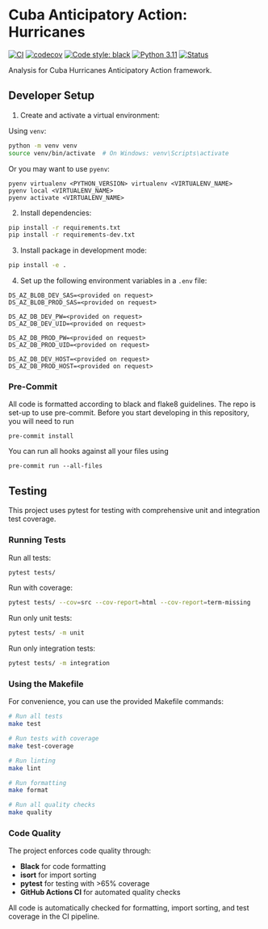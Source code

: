 # Cuba Anticipatory Action: Hurricanes

[![CI](https://github.com/OCHA-DAP/ds-aa-cub-hurricanes/actions/workflows/ci.yml/badge.svg?branch=main)](https://github.com/OCHA-DAP/ds-aa-cub-hurricanes/actions/workflows/ci.yml)
[![codecov](https://codecov.io/gh/OCHA-DAP/ds-aa-cub-hurricanes/graph/badge.svg)](https://codecov.io/gh/OCHA-DAP/ds-aa-cub-hurricanes)
[![Code style: black](https://img.shields.io/badge/code%20style-black-000000.svg)](https://github.com/psf/black)
[![Python 3.11](https://img.shields.io/badge/python-3.11-blue.svg)](https://www.python.org/downloads/release/python-3110/)
[![Status](https://img.shields.io/badge/status-under%20development-orange.svg)](https://github.com/OCHA-DAP/ds-aa-cub-hurricanes)

Analysis for Cuba Hurricanes Anticipatory Action framework.

## Developer Setup

1. Create and activate a virtual environment:

Using `venv`:

```bash
python -m venv venv
source venv/bin/activate  # On Windows: venv\Scripts\activate
```

Or you may want to use `pyenv`:

```
pyenv virtualenv <PYTHON_VERSION> virtualenv <VIRTUALENV_NAME>
pyenv local <VIRTUALENV_NAME>
pyenv activate <VIRTUALENV_NAME>
```

2. Install dependencies:
```bash
pip install -r requirements.txt
pip install -r requirements-dev.txt
```

3. Install package in development mode:
```bash
pip install -e .
```

4. Set up the following environment variables in a `.env` file:
```
DS_AZ_BLOB_DEV_SAS=<provided on request>
DS_AZ_BLOB_PROD_SAS=<provided on request>

DS_AZ_DB_DEV_PW=<provided on request>
DS_AZ_DB_DEV_UID=<provided on request>

DS_AZ_DB_PROD_PW=<provided on request>
DS_AZ_DB_PROD_UID=<provided on request>

DS_AZ_DB_DEV_HOST=<provided on request>
DS_AZ_DB_PROD_HOST=<provided on request>

```

### Pre-Commit

All code is formatted according to black and flake8 guidelines. The repo is set-up to use pre-commit. Before you start developing in this repository, you will need to run

```
pre-commit install
```

You can run all hooks against all your files using

```
pre-commit run --all-files
```

## Testing

This project uses pytest for testing with comprehensive unit and integration test coverage.

### Running Tests

Run all tests:
```bash
pytest tests/
```

Run with coverage:
```bash
pytest tests/ --cov=src --cov-report=html --cov-report=term-missing
```

Run only unit tests:
```bash
pytest tests/ -m unit
```

Run only integration tests:
```bash
pytest tests/ -m integration
```

### Using the Makefile

For convenience, you can use the provided Makefile commands:

```bash
# Run all tests
make test

# Run tests with coverage
make test-coverage

# Run linting
make lint

# Run formatting
make format

# Run all quality checks
make quality
```

### Code Quality

The project enforces code quality through:
- **Black** for code formatting
- **isort** for import sorting
- **pytest** for testing with >65% coverage
- **GitHub Actions CI** for automated quality checks

All code is automatically checked for formatting, import sorting, and test coverage in the CI pipeline.
